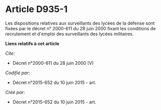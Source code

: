 # Article D935-1

Les dispositions relatives aux surveillants des lycées de la défense sont fixées par le décret n° 2000-611 du 28 juin 2000
fixant les conditions de recrutement et d'emploi des surveillants des lycées militaires.

**Liens relatifs à cet article**

_Cite_:

  - Décret n°2000-611 du 28 juin 2000 (V)

_Codifié par_:

  - Décret n°2015-652 du 10 juin 2015 - art.

_Créé par_:

  - Décret n°2015-652 du 10 juin 2015 - art.
